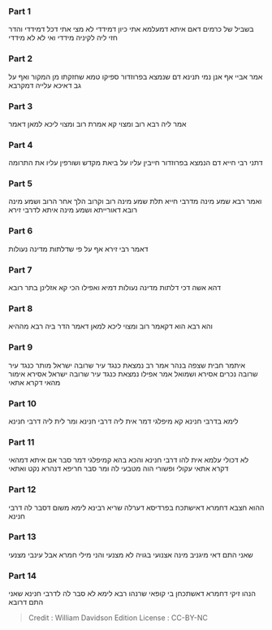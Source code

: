 
### Part 1
בשביל של כרמים דאם איתא דמעלמא אתי כיון דמידדי לא מצי אתי דכל דמידדי והדר חזי ליה לקיניה מידדי ואי לא לא מידדי

### Part 2
אמר אביי אף אנן נמי תנינא דם שנמצא בפרוזדור ספיקו טמא שחזקתו מן המקור ואף על גב דאיכא עלייה דמקרבא

### Part 3
אמר ליה רבא רוב ומצוי קא אמרת רוב ומצוי ליכא למאן דאמר

### Part 4
דתני רבי חייא דם הנמצא בפרוזדור חייבין עליו על ביאת מקדש ושורפין עליו את התרומה

### Part 5
ואמר רבא שמע מינה מדרבי חייא תלת שמע מינה רוב וקרוב הלך אחר הרוב ושמע מינה רובא דאורייתא ושמע מינה איתא לדרבי זירא

### Part 6
דאמר רבי זירא אף על פי שדלתות מדינה נעולות

### Part 7
דהא אשה דכי דלתות מדינה נעולות דמיא ואפילו הכי קא אזלינן בתר רובא

### Part 8
והא רבא הוא דקאמר רוב ומצוי ליכא למאן דאמר הדר ביה רבא מההיא

### Part 9
איתמר חבית שצפה בנהר אמר רב נמצאת כנגד עיר שרובה ישראל מותר כנגד עיר שרובה נכרים אסירא ושמואל אמר אפילו נמצאת כנגד עיר שרובה ישראל אסירא אימור מהאי דקרא אתאי

### Part 10
לימא בדרבי חנינא קא מיפלגי דמר אית ליה דרבי חנינא ומר לית ליה דרבי חנינא

### Part 11
לא דכולי עלמא אית להו דרבי חנינא והכא בהא קמיפלגי דמר סבר אם איתא דמהאי דקרא אתאי עקולי ופשורי הוה מטבעי לה ומר סבר חריפא דנהרא נקט ואתאי

### Part 12
ההוא חצבא דחמרא דאישתכח בפרדיסא דערלה שריא רבינא לימא משום דסבר לה דרבי חנינא

### Part 13
שאני התם דאי מיגניב מינה אצנועי בגויה לא מצנעי והני מילי חמרא אבל עינבי מצנעי

### Part 14
הנהו זיקי דחמרא דאשתכחן בי קופאי שרנהו רבא לימא לא סבר לה לדרבי חנינא שאני התם דרובא

>Credit : William Davidson Edition
>License : CC-BY-NC